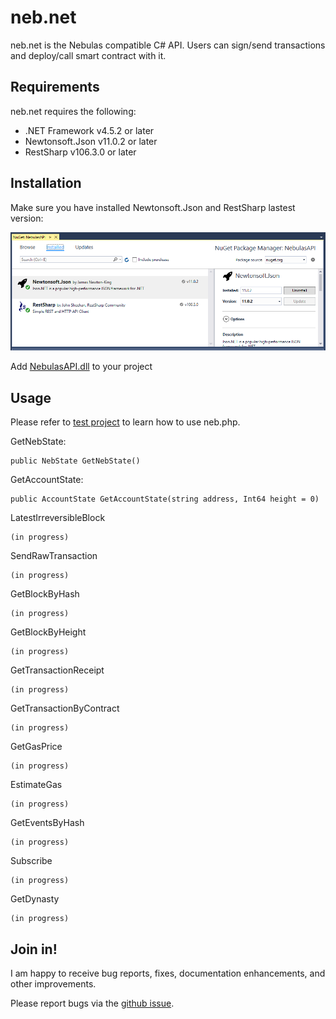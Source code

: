 # neb.net

neb.net is the Nebulas compatible C# API. 
Users can sign/send transactions and deploy/call smart contract with it.

## Requirements
neb.net requires the following:

- .NET Framework v4.5.2 or later
- Newtonsoft.Json v11.0.2 or later
- RestSharp v106.3.0 or later

## Installation
Make sure you have installed Newtonsoft.Json and RestSharp lastest version:

![Libraries](/media/help-1.png)

Add [NebulasAPI.dll](/build/latest) to your project

## Usage

Please refer to [test project](/src/NebulasAPI.Tests) to learn how to use neb.php.

GetNebState:
```
public NebState GetNebState()
```

GetAccountState:
```
public AccountState GetAccountState(string address, Int64 height = 0)
```

LatestIrreversibleBlock
```
(in progress)
```

SendRawTransaction
```
(in progress)
```

GetBlockByHash
```
(in progress)
```

GetBlockByHeight
```
(in progress)
```

GetTransactionReceipt
```
(in progress)
```

GetTransactionByContract
```
(in progress)
```

GetGasPrice
```
(in progress)
```

EstimateGas
```
(in progress)
```

GetEventsByHash
```
(in progress)
```

Subscribe
```
(in progress)
```

GetDynasty
```
(in progress)
```


## Join in!

I am happy to receive bug reports, fixes, documentation enhancements, and other improvements.

Please report bugs via the [github issue](https://github.com/vuqt/neb.net/issues).



